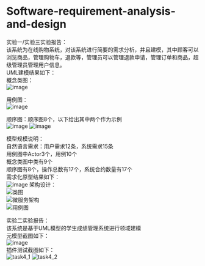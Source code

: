 # Software-requirement-analysis-and-design
实验一/实验三实验报告：  
该系统为在线购物系统，对该系统进行简要的需求分析，并且建模，其中顾客可以浏览商品，管理购物车，退款等，管理员可以管理退款申请，管理订单和商品，超级管理员管理用户信息。  
UML建模结果如下：  
概念类图：  
![image](https://github.com/EM-stan/Software-requirement-analysis-and-design/assets/56598330/a3bbafec-9552-4974-a111-c8e822ebfe2f)  

用例图：  
![image](https://github.com/EM-stan/Software-requirement-analysis-and-design/assets/56598330/f0f8d02c-e620-4641-a7a2-3385e5465906)  

顺序图：顺序图8个，以下给出其中两个作为示例  
![image](https://github.com/EM-stan/Software-requirement-analysis-and-design/assets/56598330/6c2ea939-9f9e-417b-a4f0-cc2955ad4604)
![image](https://github.com/EM-stan/Software-requirement-analysis-and-design/assets/56598330/4c68b2cd-62f7-4d4d-b36f-89036ab89c0b)  

模型规模说明：  
自然语言需求：用户需求12条，系统需求15条  
用例图中Actor3个，用例10个  
概念类图中类有9个  
顺序图有8个，操作总数有17个，系统合约数量有17个  
需求化原型结果如下：  
![image](https://github.com/EM-stan/Software-requirement-analysis-and-design/assets/56598330/256c0f41-6c97-4d30-8ff9-1d72a9e203a1)
架构设计：  
![类图](https://github.com/EM-stan/Software-requirement-analysis-and-design/assets/56598330/1a5baa73-7233-4035-ae1e-7d1919fe96e1)  
![微服务架构](https://github.com/EM-stan/Software-requirement-analysis-and-design/assets/56598330/a290c8ec-901a-474a-8ac8-5240cf256fb6)  
![用例图](https://github.com/EM-stan/Software-requirement-analysis-and-design/assets/56598330/693f69ef-78d5-411a-872a-1448b7bbf869)  
  
  
实验二实验报告：  
该系统是基于UML模型的学生成绩管理系统进行领域建模  
元模型截图如下：  
 ![image](https://github.com/EM-stan/Software-requirement-analysis-and-design/assets/56598330/25a73460-8ee1-488f-aada-295227d7ed49)  
插件测试截图如下：  
![task4_1](https://github.com/EM-stan/Software-requirement-analysis-and-design/assets/56598330/2d60b263-6be6-4abd-936b-97484b3e0f5f) 
![task4_2](https://github.com/EM-stan/Software-requirement-analysis-and-design/assets/56598330/ca374cc6-29ae-4a55-8d77-5a1e14722ca6)  




